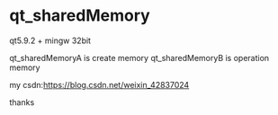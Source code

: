 # qt_sharedMemory

qt5.9.2 + mingw 32bit 

qt_sharedMemoryA is create memory
qt_sharedMemoryB is operation memory

my csdn:https://blog.csdn.net/weixin_42837024

thanks
